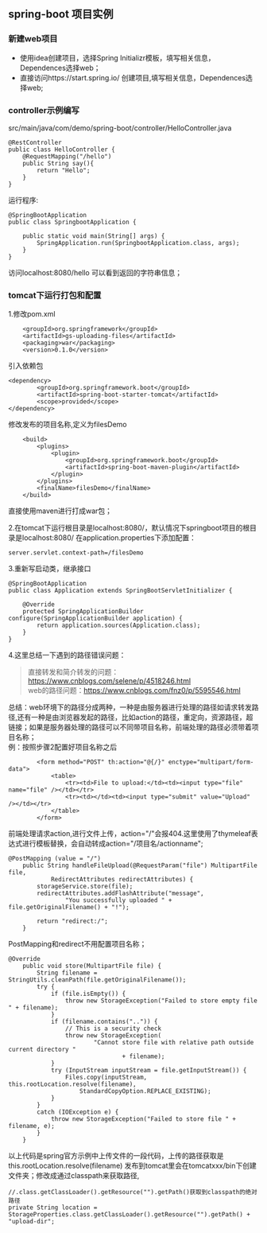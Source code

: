 ## spring-boot 项目实例
### 新建web项目 
- 使用idea创建项目，选择Spring Initializr模板，填写相关信息，Dependences选择web；
- 直接访问https://start.spring.io/ 创建项目,填写相关信息，Dependences选择web;
### controller示例编写
src/main/java/com/demo/spring-boot/controller/HelloController.java
```
@RestController
public class HelloController {
    @RequestMapping("/hello")
    public String say(){
        return "Hello";
    }
}
```    
运行程序:  
```
@SpringBootApplication
public class SpringbootApplication {

    public static void main(String[] args) {
        SpringApplication.run(SpringbootApplication.class, args);
    }
}
```
访问localhost:8080/hello 可以看到返回的字符串信息；
### tomcat下运行打包和配置
1.修改pom.xml
```
    <groupId>org.springframework</groupId>
    <artifactId>gs-uploading-files</artifactId>
    <packaging>war</packaging>
    <version>0.1.0</version>
```
引入依赖包
```
<dependency>
        <groupId>org.springframework.boot</groupId>
        <artifactId>spring-boot-starter-tomcat</artifactId>
        <scope>provided</scope>
</dependency>
```
修改发布的项目名称,定义为filesDemo  
```
    <build>
        <plugins>
            <plugin>
                <groupId>org.springframework.boot</groupId>
                <artifactId>spring-boot-maven-plugin</artifactId>
            </plugin>
        </plugins>
        <finalName>filesDemo</finalName>
    </build>
```
直接使用maven进行打成war包；  

2.在tomcat下运行根目录是localhost:8080/，默认情况下springboot项目的根目录是localhost:8080/ 在application.properties下添加配置：
```
server.servlet.context-path=/filesDemo
```
3.重新写启动类，继承接口
```
@SpringBootApplication
public class Application extends SpringBootServletInitializer {

    @Override
    protected SpringApplicationBuilder configure(SpringApplicationBuilder application) {
        return application.sources(Application.class);
    }
}
```
4.这里总结一下遇到的路径错误问题：      
> 直接转发和简介转发的问题： https://www.cnblogs.com/selene/p/4518246.html   
> web的路径问题：https://www.cnblogs.com/fnz0/p/5595546.html    
   
总结：web环境下的路径分成两种，一种是由服务器进行处理的路径如请求转发路径,还有一种是由浏览器发起的路径，比如action的路径，重定向，资源路径，超链接；如果是服务器处理的路径可以不同带项目名称，前端处理的路径必须带着项目名称；    
例：按照步骤2配置好项目名称之后       
```
		<form method="POST" th:action="@{/}" enctype="multipart/form-data">
			<table>
				<tr><td>File to upload:</td><td><input type="file" name="file" /></td></tr>
				<tr><td></td><td><input type="submit" value="Upload" /></td></tr>
			</table>
		</form>
```
前端处理请求action,进行文件上传，action="/"会报404.这里使用了thymeleaf表达式进行模板替换，会自动转成action="/项目名/actionname";   
```
@PostMapping (value = "/")
    public String handleFileUpload(@RequestParam("file") MultipartFile file,
            RedirectAttributes redirectAttributes) {
        storageService.store(file);
        redirectAttributes.addFlashAttribute("message",
                "You successfully uploaded " + file.getOriginalFilename() + "!");

        return "redirect:/";
    }
```
PostMapping和redirect不用配置项目名称；    
```
@Override
    public void store(MultipartFile file) {
        String filename = StringUtils.cleanPath(file.getOriginalFilename());
        try {
            if (file.isEmpty()) {
                throw new StorageException("Failed to store empty file " + filename);
            }
            if (filename.contains("..")) {
                // This is a security check
                throw new StorageException(
                        "Cannot store file with relative path outside current directory "
                                + filename);
            }
            try (InputStream inputStream = file.getInputStream()) {
                Files.copy(inputStream, this.rootLocation.resolve(filename),
                    StandardCopyOption.REPLACE_EXISTING);
            }
        }
        catch (IOException e) {
            throw new StorageException("Failed to store file " + filename, e);
        }
    }
```
以上代码是spring官方示例中上传文件的一段代码，上传的路径获取是this.rootLocation.resolve(filename) 发布到tomcat里会在tomcatxxx/bin下创建文件夹；修改成通过classpath来获取路径,
```
//.class.getClassLoader().getResource("").getPath()获取到classpath的绝对路径
private String location = StorageProperties.class.getClassLoader().getResource("").getPath() + "upload-dir";
```




